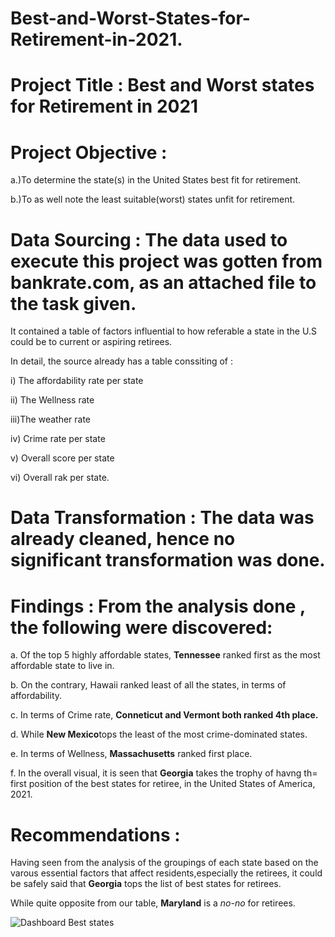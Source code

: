 # Best-and-Worst-States-for-Retirement-in-2021.

# Project Title : Best and Worst states for Retirement in 2021

# Project Objective : 

a.)To determine the state(s) in the United States best fit for retirement.

b.)To as well note the least suitable(worst) states unfit for retirement.

# Data Sourcing : The data used to execute this project was gotten from bankrate.com, as an attached file to the task given.
It contained a table of factors influential to how referable a state in the U.S could be to current or aspiring retirees.

In detail, the source already has a table conssiting of :

i)  The affordability rate per state

ii) The Wellness rate

iii)The weather rate

iv) Crime rate per state

v)  Overall score per state

vi) Overall rak per state.

# Data Transformation : The data was already cleaned, hence no significant transformation was done.

# Findings : From the analysis done , the following were discovered:

a. Of the top 5 highly affordable states, **Tennessee** ranked first as the most affordable state to live in.

b. On the contrary, Hawaii ranked least of all the states, in terms of affordability.

c. In terms of Crime rate, **Conneticut and Vermont both ranked 4th place.**

d. While **New Mexico**tops the least of the most crime-dominated states.

e. In terms of Wellness, **Massachusetts** ranked first place.

f. In the overall visual, it is seen that **Georgia** takes the trophy of havng th= first position of the best states for retiree, in the United States of America, 2021.

# Recommendations : 

Having seen from the analysis of the groupings of each state based on the varous essential factors that affect residents,especially the retirees, it could be safely said that **Georgia** tops the list of best states for retirees. 

While quite opposite from our table, **Maryland** is a _no-no_ for retirees. 




![Dashboard Best states ](https://user-images.githubusercontent.com/107119554/176552657-8625cec6-4cae-48de-a999-5a5a2bc88cd7.PNG)
